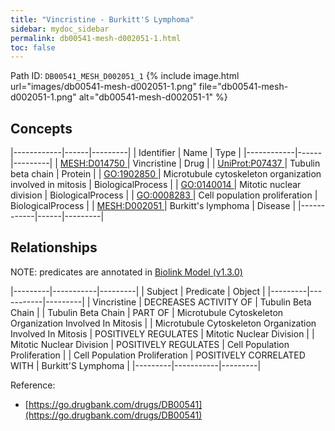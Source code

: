 ```yaml
---
title: "Vincristine - Burkitt'S Lymphoma"
sidebar: mydoc_sidebar
permalink: db00541-mesh-d002051-1.html
toc: false 
---
```



Path ID: `DB00541_MESH_D002051_1`
{% include image.html url="images/db00541-mesh-d002051-1.png" file="db00541-mesh-d002051-1.png" alt="db00541-mesh-d002051-1" %}

## Concepts

|------------|------|---------|
| Identifier | Name | Type    |
|------------|------|---------|
| <a href="https://identifiers.org/MESH:D014750">MESH:D014750 </a> | Vincristine | Drug |
| <a href="https://identifiers.org/UniProt:P07437">UniProt:P07437 </a> | Tubulin beta chain | Protein |
| <a href="https://identifiers.org/GO:1902850">GO:1902850 </a> | Microtubule cytoskeleton organization involved in mitosis | BiologicalProcess |
| <a href="https://identifiers.org/GO:0140014">GO:0140014 </a> | Mitotic nuclear division | BiologicalProcess |
| <a href="https://identifiers.org/GO:0008283">GO:0008283 </a> | Cell population proliferation | BiologicalProcess |
| <a href="https://identifiers.org/MESH:D002051">MESH:D002051 </a> | Burkitt's lymphoma | Disease |
|------------|------|---------|

## Relationships


NOTE: predicates are annotated in <a href="https://github.com/biolink/biolink-model/releases/tag/v1.3.0">Biolink Model (v1.3.0)</a>

|---------|-----------|---------|
| Subject | Predicate | Object  |
|---------|-----------|---------|
| Vincristine | DECREASES ACTIVITY OF | Tubulin Beta Chain |
| Tubulin Beta Chain | PART OF | Microtubule Cytoskeleton Organization Involved In Mitosis |
| Microtubule Cytoskeleton Organization Involved In Mitosis | POSITIVELY REGULATES | Mitotic Nuclear Division |
| Mitotic Nuclear Division | POSITIVELY REGULATES | Cell Population Proliferation |
| Cell Population Proliferation | POSITIVELY CORRELATED WITH | Burkitt'S Lymphoma |
|---------|-----------|---------|

Reference: 
  - [https://go.drugbank.com/drugs/DB00541](https://go.drugbank.com/drugs/DB00541)
